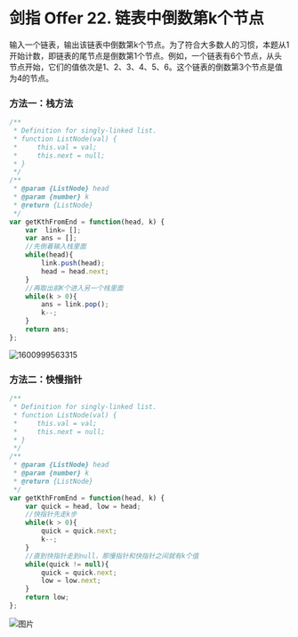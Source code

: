 # 剑指 Offer 22. 链表中倒数第k个节点

输入一个链表，输出该链表中倒数第k个节点。为了符合大多数人的习惯，本题从1开始计数，即链表的尾节点是倒数第1个节点。例如，一个链表有6个节点，从头节点开始，它们的值依次是1、2、3、4、5、6。这个链表的倒数第3个节点是值为4的节点。



### 方法一：栈方法

```js
/**
 * Definition for singly-linked list.
 * function ListNode(val) {
 *     this.val = val;
 *     this.next = null;
 * }
 */
/**
 * @param {ListNode} head
 * @param {number} k
 * @return {ListNode}
 */
var getKthFromEnd = function(head, k) {
    var  link= [];
    var ans = [];
    //先倒着输入栈里面
    while(head){
        link.push(head);
        head = head.next;
    }
    //再取出前K个进入另一个栈里面
    while(k > 0){
        ans = link.pop();
        k--;
    }
    return ans;
};
```

![1600999563315]( http://img.cdn.sugarat.top/mdImg/MTYwMTI4MDU5NDg3Nw==601280594877 )
### 方法二：快慢指针

```js
/**
 * Definition for singly-linked list.
 * function ListNode(val) {
 *     this.val = val;
 *     this.next = null;
 * }
 */
/**
 * @param {ListNode} head
 * @param {number} k
 * @return {ListNode}
 */
var getKthFromEnd = function(head, k) {
    var quick = head, low = head;
    //快指针先走k步
    while(k > 0){
        quick = quick.next;
        k--;
    }
    //直到快指针走到null，那慢指针和快指针之间就有k个值
    while(quick != null){
        quick = quick.next;
        low = low.next;
    }
    return low;
};
```

![图片](http://img.cdn.sugarat.top/mdImg/MTYwMTI4MDYzNTcxMw==601280635713)

